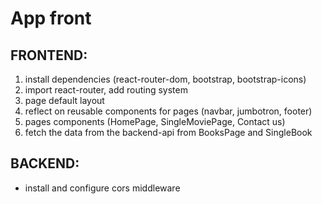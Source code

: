 # App front

## FRONTEND:

1. install dependencies (react-router-dom, bootstrap, bootstrap-icons)
2. import react-router, add routing system
3. page default layout
4. reflect on reusable components for pages (navbar, jumbotron, footer)
5. pages components (HomePage, SingleMoviePage, Contact us)
6. fetch the data from the backend-api from BooksPage and SingleBook

## BACKEND:

- install and configure cors middleware
